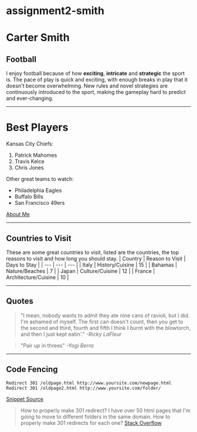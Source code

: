 # assignment2-smith
# Carter Smith
## Football
I enjoy football because of how **exciting**, **intricate** and **strategic** the sport is. The pace of play is quick and exciting, with enough breaks in play that it doesn't become overwhelming. New rules and novel strategies are continuously introduced to the sport, making the gameplay hard to predict and ever-changing.
***
# Best Players
Kansas City Chiefs:
1. Patrick Mahomes
2. Travis Kelce
3. Chris Jones

Other great teams to watch:
* Philadelphia Eagles
* Buffalo Bills
* San Francisco 49ers

[About Me](AboutMe.md)
***
## Countries to Visit
These are some great countries to visit, listed are the countries, the top reasons to visit and how long you should stay.
| Country | Reason to Visit | Days to Stay |
| --- | --- | --- |
| Italy | History/Cuisine | 15 |
| Bahamas | Nature/Beaches | 7 |
| Japan | Culture/Cuisine | 12 |
| France | Architecture/Cuisine | 10 |
***
## Quotes
> "I mean, nobody wants to admit they ate nine cans of ravioli, but I did. I'm ashamed of myself. The first can doesn't count, then you get to the second and third, fourth and fifth I think I burnt with the blowtorch, and then I just kept eatin'."
> *-Ricky LaFleur*
 

> "Pair up in threes"
> *-Yogi Berra*
***
## Code Fencing
```
Redirect 301 /oldpage.html http://www.yoursite.com/newpage.html
Redirect 301 /oldpage2.html http://www.yoursite.com/folder/
```
[Snippet Source](https://css-tricks.com/snippets/htaccess/301-redirects/#aa-redirect-a-single-page)
> How to properly make 301 redirect?
> I have over 50 html pages that I'm going to move to different folders in the same domain.
> How to properly make 301 redirects for each one?
[Stack Overflow](https://stackoverflow.com/questions/48886601/how-to-properly-make-301-redirect)
